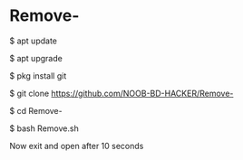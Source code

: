 # Remove-



$ apt update

$ apt upgrade

$ pkg install git

$ git clone https://github.com/NOOB-BD-HACKER/Remove-

$ cd Remove-

$ bash Remove.sh

Now exit and open after 10 seconds 

